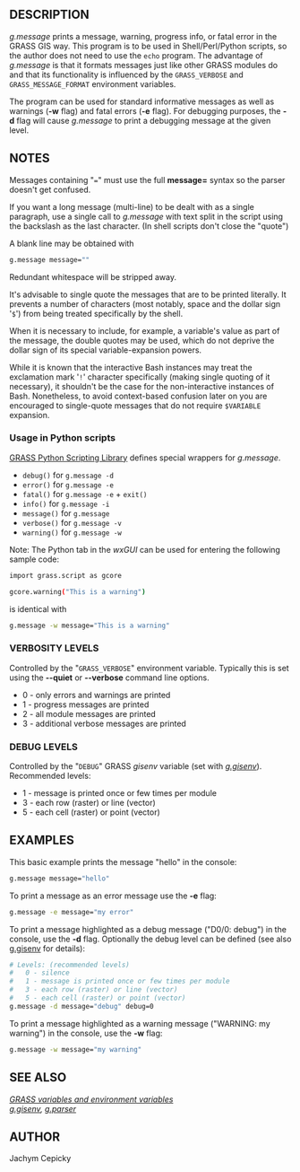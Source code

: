 ## DESCRIPTION

*g.message* prints a message, warning, progress info, or fatal error in
the GRASS GIS way. This program is to be used in Shell/Perl/Python
scripts, so the author does not need to use the `echo` program. The
advantage of *g.message* is that it formats messages just like other
GRASS modules do and that its functionality is influenced by the
`GRASS_VERBOSE` and `GRASS_MESSAGE_FORMAT` environment variables.

The program can be used for standard informative messages as well as
warnings (**-w** flag) and fatal errors (**-e** flag). For debugging
purposes, the **-d** flag will cause *g.message* to print a debugging
message at the given level.

## NOTES

Messages containing "`=`" must use the full **message=** syntax so the
parser doesn't get confused.

If you want a long message (multi-line) to be dealt with as a single
paragraph, use a single call to *g.message* with text split in the
script using the backslash as the last character. (In shell scripts
don't close the "quote")

A blank line may be obtained with

```sh
g.message message=""
```

Redundant whitespace will be stripped away.

It's advisable to single quote the messages that are to be printed
literally. It prevents a number of characters (most notably, space and
the dollar sign '`$`') from being treated specifically by the shell.

When it is necessary to include, for example, a variable's value as part
of the message, the double quotes may be used, which do not deprive the
dollar sign of its special variable-expansion powers.

While it is known that the interactive Bash instances may treat the
exclamation mark '`!`' character specifically (making single quoting of
it necessary), it shouldn't be the case for the non-interactive
instances of Bash. Nonetheless, to avoid context-based confusion later
on you are encouraged to single-quote messages that do not require
`$VARIABLE` expansion.

### Usage in Python scripts

[GRASS Python Scripting
Library](https://grass.osgeo.org/grass-devel/manuals/libpython/) defines
special wrappers for *g.message*.

- `debug()` for `g.message -d`
- `error()` for `g.message -e`
- `fatal()` for `g.message -e` + `exit()`
- `info()` for `g.message -i`
- `message()` for `g.message`
- `verbose()` for `g.message -v`
- `warning()` for `g.message -w`

Note: The Python tab in the *wxGUI* can be used for entering the
following sample code:

```sh
import grass.script as gcore

gcore.warning("This is a warning")
```

is identical with

```sh
g.message -w message="This is a warning"
```

### VERBOSITY LEVELS

Controlled by the "`GRASS_VERBOSE`" environment variable. Typically this
is set using the **--quiet** or **--verbose** command line options.

- 0 - only errors and warnings are printed
- 1 - progress messages are printed
- 2 - all module messages are printed
- 3 - additional verbose messages are printed

### DEBUG LEVELS

Controlled by the "`DEBUG`" GRASS *gisenv* variable (set with
*[g.gisenv](g.gisenv.md)*).  
Recommended levels:

- 1 - message is printed once or few times per module
- 3 - each row (raster) or line (vector)
- 5 - each cell (raster) or point (vector)

## EXAMPLES

This basic example prints the message "hello" in the console:

```sh
g.message message="hello"
```

To print a message as an error message use the **-e** flag:

```sh
g.message -e message="my error"
```

To print a message highlighted as a debug message ("D0/0: debug") in the
console, use the **-d** flag. Optionally the debug level can be defined
(see also [g.gisenv](g.gisenv.md) for details):

```sh
# Levels: (recommended levels)
#   0 - silence
#   1 - message is printed once or few times per module
#   3 - each row (raster) or line (vector)
#   5 - each cell (raster) or point (vector)
g.message -d message="debug" debug=0
```

To print a message highlighted as a warning message ("WARNING: my
warning") in the console, use the **-w** flag:

```sh
g.message -w message="my warning"
```

## SEE ALSO

*[GRASS variables and environment variables](variables.md)*  
*[g.gisenv](g.gisenv.md), [g.parser](g.parser.md)*

## AUTHOR

Jachym Cepicky
